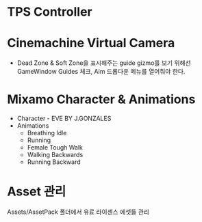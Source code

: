 # TPS Controller

# Cinemachine Virtual Camera
* Dead Zone & Soft Zone을 표시해주는 guide gizmo를 보기 위해선 GameWindow Guides 체크, Aim 드롭다운 메뉴를 열어줘야 한다.

# Mixamo Character & Animations
* Character - EVE BY J.GONZALES
* Animations
  * Breathing Idle
  * Running
  * Female Tough Walk
  * Walking Backwards
  * Running Backward

# Asset 관리
Assets/AssetPack 폴더에서 유료 라이센스 에셋들 관리
